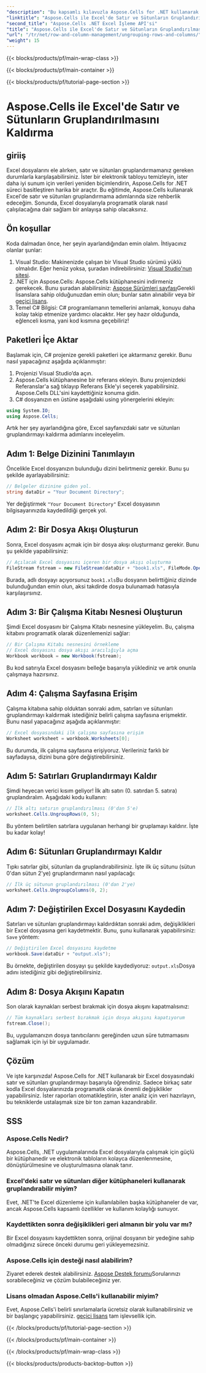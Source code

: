 ```yaml
---
"description": "Bu kapsamlı kılavuzla Aspose.Cells for .NET kullanarak Excel'de satır ve sütunların gruplarını nasıl çözeceğinizi öğrenin. Excel veri işlemenizi basitleştirin."
"linktitle": "Aspose.Cells ile Excel'de Satır ve Sütunların Gruplandırılmasını Kaldırma"
"second_title": "Aspose.Cells .NET Excel İşleme API'si"
"title": "Aspose.Cells ile Excel'de Satır ve Sütunların Gruplandırılmasını Kaldırma"
"url": "/tr/net/row-and-column-management/ungrouping-rows-and-columns/"
"weight": 15
---
```


{{< blocks/products/pf/main-wrap-class >}}

{{< blocks/products/pf/main-container >}}

{{< blocks/products/pf/tutorial-page-section >}}

# Aspose.Cells ile Excel'de Satır ve Sütunların Gruplandırılmasını Kaldırma

## giriiş
Excel dosyalarını ele alırken, satır ve sütunları gruplandırmamanız gereken durumlarla karşılaşabilirsiniz. İster bir elektronik tabloyu temizleyin, ister daha iyi sunum için verileri yeniden biçimlendirin, Aspose.Cells for .NET süreci basitleştiren harika bir araçtır. Bu eğitimde, Aspose.Cells kullanarak Excel'de satır ve sütunları gruplandırmama adımlarında size rehberlik edeceğim. Sonunda, Excel dosyalarıyla programatik olarak nasıl çalışılacağına dair sağlam bir anlayışa sahip olacaksınız.
## Ön koşullar
Koda dalmadan önce, her şeyin ayarlandığından emin olalım. İhtiyacınız olanlar şunlar:
1. Visual Studio: Makinenizde çalışan bir Visual Studio sürümü yüklü olmalıdır. Eğer henüz yoksa, şuradan indirebilirsiniz: [Visual Studio'nun sitesi](https://visualstudio.microsoft.com/).
2. .NET için Aspose.Cells: Aspose.Cells kütüphanesini indirmeniz gerekecek. Bunu şuradan alabilirsiniz: [Aspose Sürümleri sayfası](https://releases.aspose.com/cells/net/)Gerekli lisanslara sahip olduğunuzdan emin olun; bunlar satın alınabilir veya bir [geçici lisans](https://purchase.aspose.com/temporary-license/).
3. Temel C# Bilgisi: C# programlamanın temellerini anlamak, konuyu daha kolay takip etmenize yardımcı olacaktır.
Her şey hazır olduğunda, eğlenceli kısma, yani kod kısmına geçebiliriz!
## Paketleri İçe Aktar
Başlamak için, C# projenize gerekli paketleri içe aktarmanız gerekir. Bunu nasıl yapacağınız aşağıda açıklanmıştır:
1. Projenizi Visual Studio’da açın.
2. Aspose.Cells kütüphanesine bir referans ekleyin. Bunu projenizdeki Referanslar'a sağ tıklayıp Referans Ekle'yi seçerek yapabilirsiniz. Aspose.Cells DLL'sini kaydettiğiniz konuma gidin.
3. C# dosyanızın en üstüne aşağıdaki using yönergelerini ekleyin:
```csharp
using System.IO;
using Aspose.Cells;
```
Artık her şey ayarlandığına göre, Excel sayfanızdaki satır ve sütunları gruplandırmayı kaldırma adımlarını inceleyelim. 
## Adım 1: Belge Dizinini Tanımlayın
Öncelikle Excel dosyanızın bulunduğu dizini belirtmeniz gerekir. Bunu şu şekilde ayarlayabilirsiniz:
```csharp
// Belgeler dizinine giden yol.
string dataDir = "Your Document Directory";
```
Yer değiştirmek `"Your Document Directory"` Excel dosyasının bilgisayarınızda kaydedildiği gerçek yol. 
## Adım 2: Bir Dosya Akışı Oluşturun
Sonra, Excel dosyasını açmak için bir dosya akışı oluşturmanız gerekir. Bunu şu şekilde yapabilirsiniz:
```csharp
// Açılacak Excel dosyasını içeren bir dosya akışı oluşturma
FileStream fstream = new FileStream(dataDir + "book1.xls", FileMode.Open);
```
Burada, adlı dosyayı açıyorsunuz `book1.xls`Bu dosyanın belirttiğiniz dizinde bulunduğundan emin olun, aksi takdirde dosya bulunamadı hatasıyla karşılaşırsınız.
## Adım 3: Bir Çalışma Kitabı Nesnesi Oluşturun
Şimdi Excel dosyasını bir Çalışma Kitabı nesnesine yükleyelim. Bu, çalışma kitabını programatik olarak düzenlemenizi sağlar:
```csharp
// Bir Çalışma Kitabı nesnesini örnekleme
// Excel dosyasını dosya akışı aracılığıyla açma
Workbook workbook = new Workbook(fstream);
```
Bu kod satırıyla Excel dosyasını belleğe başarıyla yüklediniz ve artık onunla çalışmaya hazırsınız.
## Adım 4: Çalışma Sayfasına Erişim
Çalışma kitabına sahip olduktan sonraki adım, satırları ve sütunları gruplandırmayı kaldırmak istediğiniz belirli çalışma sayfasına erişmektir. Bunu nasıl yapacağınız aşağıda açıklanmıştır:
```csharp
// Excel dosyasındaki ilk çalışma sayfasına erişim
Worksheet worksheet = workbook.Worksheets[0];
```
Bu durumda, ilk çalışma sayfasına erişiyoruz. Verileriniz farklı bir sayfadaysa, dizini buna göre değiştirebilirsiniz.
## Adım 5: Satırları Gruplandırmayı Kaldır
Şimdi heyecan verici kısım geliyor! İlk altı satırı (0. satırdan 5. satıra) gruplandıralım. Aşağıdaki kodu kullanın:
```csharp
// İlk altı satırın gruplandırılması (0'dan 5'e)
worksheet.Cells.UngroupRows(0, 5);
```
Bu yöntem belirtilen satırlara uygulanan herhangi bir gruplamayı kaldırır. İşte bu kadar kolay!
## Adım 6: Sütunları Gruplandırmayı Kaldır
Tıpkı satırlar gibi, sütunları da gruplandırabilirsiniz. İşte ilk üç sütunu (sütun 0'dan sütun 2'ye) gruplandırmanın nasıl yapılacağı:
```csharp
// İlk üç sütunun gruplandırılması (0'dan 2'ye)
worksheet.Cells.UngroupColumns(0, 2);
```
## Adım 7: Değiştirilen Excel Dosyasını Kaydedin
Satırları ve sütunları gruplandırmayı kaldırdıktan sonraki adım, değişiklikleri bir Excel dosyasına geri kaydetmektir. Bunu, şunu kullanarak yapabilirsiniz: `Save` yöntem:
```csharp
// Değiştirilen Excel dosyasını kaydetme
workbook.Save(dataDir + "output.xls");
```
Bu örnekte, değiştirilen dosyayı şu şekilde kaydediyoruz: `output.xls`Dosya adını istediğiniz gibi değiştirebilirsiniz.
## Adım 8: Dosya Akışını Kapatın
Son olarak kaynakları serbest bırakmak için dosya akışını kapatmalısınız:
```csharp
// Tüm kaynakları serbest bırakmak için dosya akışını kapatıyorum
fstream.Close();
```
Bu, uygulamanızın dosya tanıtıcılarını gereğinden uzun süre tutmamasını sağlamak için iyi bir uygulamadır.
## Çözüm
Ve işte karşınızda! Aspose.Cells for .NET kullanarak bir Excel dosyasındaki satır ve sütunları gruplandırmayı başarıyla öğrendiniz. Sadece birkaç satır kodla Excel dosyalarınızda programatik olarak önemli değişiklikler yapabilirsiniz. İster raporları otomatikleştirin, ister analiz için veri hazırlayın, bu tekniklerde ustalaşmak size bir ton zaman kazandırabilir.
## SSS
### Aspose.Cells Nedir?
Aspose.Cells, .NET uygulamalarında Excel dosyalarıyla çalışmak için güçlü bir kütüphanedir ve elektronik tabloların kolayca düzenlenmesine, dönüştürülmesine ve oluşturulmasına olanak tanır.
### Excel'deki satır ve sütunları diğer kütüphaneleri kullanarak gruplandırabilir miyim?
Evet, .NET'te Excel düzenleme için kullanılabilen başka kütüphaneler de var, ancak Aspose.Cells kapsamlı özellikler ve kullanım kolaylığı sunuyor.
### Kaydettikten sonra değişiklikleri geri almanın bir yolu var mı?
Bir Excel dosyasını kaydettikten sonra, orijinal dosyanın bir yedeğine sahip olmadığınız sürece önceki durumu geri yükleyemezsiniz.
### Aspose.Cells için desteği nasıl alabilirim?
Ziyaret ederek destek alabilirsiniz. [Aspose Destek forumu](https://forum.aspose.com/c/cells/9)Sorularınızı sorabileceğiniz ve çözüm bulabileceğiniz yer.
### Lisans olmadan Aspose.Cells'i kullanabilir miyim?
Evet, Aspose.Cells'i belirli sınırlamalarla ücretsiz olarak kullanabilirsiniz ve bir başlangıç yapabilirsiniz. [geçici lisans](https://purchase.aspose.com/temporary-license/) tam işlevsellik için.

{{< /blocks/products/pf/tutorial-page-section >}}

{{< /blocks/products/pf/main-container >}}

{{< /blocks/products/pf/main-wrap-class >}}

{{< blocks/products/products-backtop-button >}}